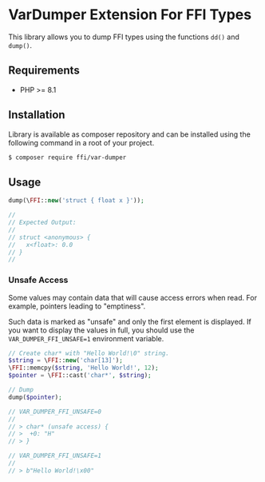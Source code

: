 # VarDumper Extension For FFI Types

This library allows you to dump FFI types using the functions `dd()` and `dump()`.

## Requirements

- PHP >= 8.1

## Installation

Library is available as composer repository and can be installed using the
following command in a root of your project.

```sh
$ composer require ffi/var-dumper
```

## Usage

```php
dump(\FFI::new('struct { float x }'));

//
// Expected Output:
//
// struct <anonymous> {
//   x<float>: 0.0
// }
//
```

### Unsafe Access

Some values may contain data that will cause access errors when read. For 
example, pointers leading to "emptiness".

Such data is marked as "unsafe" and only the first element is displayed. If you
want to display the values in full, you should use the `VAR_DUMPER_FFI_UNSAFE=1`
environment variable.

```php
// Create char* with "Hello World!\0" string.
$string = \FFI::new('char[13]');
\FFI::memcpy($string, 'Hello World!', 12);
$pointer = \FFI::cast('char*', $string);

// Dump
dump($pointer);

// VAR_DUMPER_FFI_UNSAFE=0
//
// > char* (unsafe access) {
// >  +0: "H"
// > }

// VAR_DUMPER_FFI_UNSAFE=1
//
// > b"Hello World!\x00"
```
